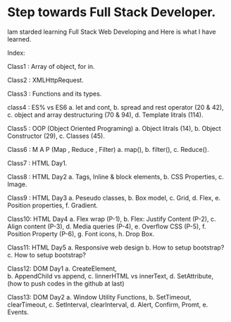 # Step towards Full Stack Developer.
lam starded learning Full Stack Web Developing and Here is what I have learned.

Index:

Class1 : Array of object, for in.

Class2 : XMLHttpRequest.

Class3 : Functions and its types.

class4 : ES% vs ES6
          a. let and cont, 
          b. spread and rest operator (20 & 42), 
          c. object and array destructuring (70 & 94), 
          d. Template litrals (114).

Class5 : OOP (Object Oriented Programing)
          a. Object litrals (14),
          b. Object Constructor (29),
          c. Classes (45).

Class6 : M A P (Map , Reduce , Filter)
          a. map(),
          b. filter(),
          c. Reduce().
          
Class7 : HTML Day1.

Class8 : HTML Day2
         a. Tags, Inline & block elements,
         b. CSS Properties,
         c. Image.

Class9 : HTML Day3
         a. Peseudo classes,
         b. Box model,
         c. Grid,
         d. Flex,
         e. Position properties,
         f. Gradient.

Class10: HTML Day4
         a. Flex wrap (P-1),
         b. Flex: Justify Content (P-2),
         c. Align content (P-3),
         d. Media queries (P-4),
         e. Overflow CSS (P-5),
         f. Position Property (P-6),
         g. Font icons,
         h. Drop Box.
        
Class11: HTML Day5
         a. Responsive web design
         b. How to setup bootstrap?
         c. How to setup bootstrap?
         
Class12: DOM Day1
         a. CreateElement,  
         b. AppendChild vs append, 
         c. IinnerHTML vs innerText, 
         d. SetAttribute, 
         (how to push codes in the github at last)

Class13: DOM Day2
         a. Window Utility Functions, 
         b. SetTimeout, clearTimeout, 
         c. SetInterval, clearInterval, 
         d. Alert, Confirm, Promt, 
         e. Events.
